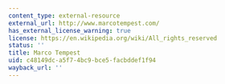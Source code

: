 ```yaml
---
content_type: external-resource
external_url: http://www.marcotempest.com/
has_external_license_warning: true
license: https://en.wikipedia.org/wiki/All_rights_reserved
status: ''
title: Marco Tempest
uid: c48149dc-a5f7-4bc9-bce5-facbddef1f94
wayback_url: ''
---
```

